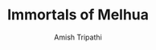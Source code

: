 ---
title: Immortals of Melhua
description: Laravel Eloquent operations introduction
cover_image: /assets/images/wall-post.svg
author: Amish Tripathi
cover: https://images-na.ssl-images-amazon.com/images/I/91a3tmMnWzL.jpg
rating: 4.1
---